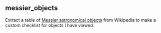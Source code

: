 ## messier_objects

Extract a table of [Messier astronomical objects](https://en.wikipedia.org/wiki/List_of_Messier_objects) from Wikipedia to make a custom checklist for objects
I have viewed.
